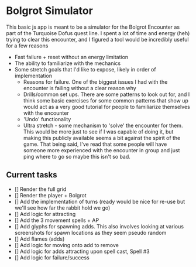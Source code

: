 # Bolgrot Simulator

This basic js app is meant to be a simulator for the Bolgrot Encounter as part of the Turquoise Dofus quest line. I spent a lot of time and energy (heh) trying to clear this encounter, and I figured a tool would be incredibly useful for a few reasons
- Fast failure + reset without an energy limitation
- The ability to familiarize with the mechanics
- Some stretch goals that I'd like to expose, likely in order of implementation
  - Reasons for failure. One of the biggest issues I had with the encounter is failing without a clear reason why
  - Drills/common set ups. There are some patterns to look out for, and I think some basic exercises for some common patterns that show up would act as a very good tutorial for people to familiarize themselves with the encounter
  - 'Undo' functionality
  - Ultra stretch - some mechanism to 'solve' the encounter for them. This would be more just to see if I was capable of doing it, but making this publicly available seems a bit against the spirit of the game. That being said, I've read that some people will have someone more experienced with the encounter in group and just ping where to go so maybe this isn't so bad.

## Current tasks
- [] Render the full grid
- [] Render the player + Bolgrot
- [] Add the implementation of turns (ready would be nice for re-use but we'll see how far the rabbit hold we go)
- [] Add logic for attracting
- [] Add the 3 movement spells + AP
- [] Add glyphs for spawning adds. This also involves looking at various screenshots for spawn locations as they seem pseudo random
- [] Add flames (adds)
- [] Add logic for moving onto add to remove
- [] Add logic for adds attracting upon spell cast, Spell #3
- [] Add logic for failure/success 
